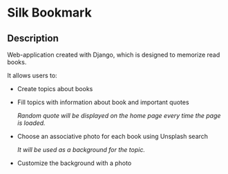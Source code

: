 # Silk Bookmark
Description
-------------------------

Web-application created with Django, which is designed to memorize read books.

It allows users to:
* Create topics about books
* Fill topics with information about book and important quotes

    *Random quote will be displayed on the home page every time the page is loaded.*
* Choose an associative photo for each book using Unsplash search

    *It will be used as a background for the topic.*
* Customize the background with a photo


